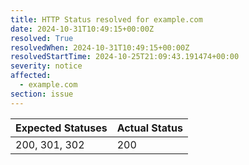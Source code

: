 ```yaml
---
title: HTTP Status resolved for example.com
date: 2024-10-31T10:49:15+00:00Z
resolved: True
resolvedWhen: 2024-10-31T10:49:15+00:00Z
resolvedStartTime: 2024-10-25T21:09:43.191474+00:00
severity: notice
affected:
  - example.com
section: issue
---
```


| Expected Statuses | Actual Status  |
|-------------------|----------------|
| 200, 301, 302 | 200 |

